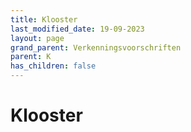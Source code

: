 ```yaml
---
title: Klooster
last_modified_date: 19-09-2023
layout: page
grand_parent: Verkenningsvoorschriften
parent: K
has_children: false
---
```


Klooster
========

